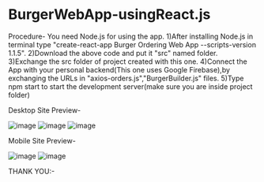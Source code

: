 # BurgerWebApp-usingReact.js

Procedure-
You need Node.js for using the app.
1)After installing Node.js in terminal type "create-react-app Burger Ordering Web App --scripts-version 1.1.5".
2)Download the above code and put it "src" named folder.
3)Exchange the src folder of project created with this one.
4)Connect the App with your personal backend(This one uses Google Firebase),by exchanging the URLs in "axios-orders.js","BurgerBuilder.js" files.
5)Type npm start to start the development server(make sure you are inside project folder)


Desktop Site Preview-

![image](https://user-images.githubusercontent.com/56752429/117374753-5ca81900-aeeb-11eb-990d-29bd2f9fc067.png)
![image](https://user-images.githubusercontent.com/56752429/117374815-7fd2c880-aeeb-11eb-953d-80d92c7247b9.png)
![image](https://user-images.githubusercontent.com/56752429/117374935-b872a200-aeeb-11eb-9174-7c977e43acd1.png)


Mobile Site Preview-

![image](https://user-images.githubusercontent.com/56752429/117375048-f40d6c00-aeeb-11eb-808e-217cc0ff7d18.png)
![image](https://user-images.githubusercontent.com/56752429/117375122-0a1b2c80-aeec-11eb-82f5-6f308b3e69c9.png)


THANK YOU:-
